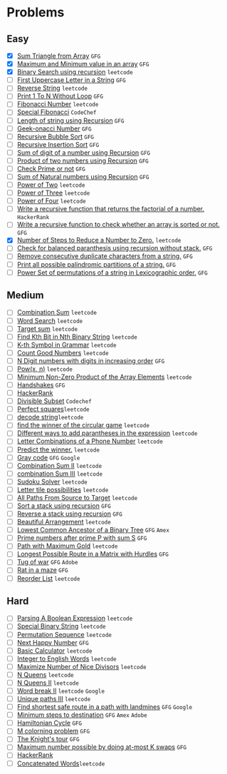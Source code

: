 # Problems

## Easy
- [x] [Sum Triangle from Array](https://www.geeksforgeeks.org/sum-triangle-from-array/) `GFG`
- [x] [Maximum and Minimum value in an array](https://www.geeksforgeeks.org/recursive-programs-to-find-minimum-and-maximum-elements-of-array/) `GFG`
- [x] [Binary Search using recursion](https://leetcode.com/problems/binary-search/) `leetcode`
- [ ] [First Uppercase Letter in a String](https://www.geeksforgeeks.org/first-uppercase-letter-in-a-string-iterative-and-recursive/) `GFG`
- [ ] [Reverse String](https://leetcode.com/problems/reverse-string/) `leetcode`
- [ ] [Print 1 To N Without Loop](https://practice.geeksforgeeks.org/problems/print-1-to-n-without-using-loops-1587115620/1/) `GFG`
- [ ] [Fibonacci Number](https://leetcode.com/problems/fibonacci-number/) `leetcode`
- [ ] [Special Fibonacci](https://www.codechef.com/problems/FIBXOR01/) `CodeChef`
- [ ] [Length of string using Recursion](https://www.geeksforgeeks.org/program-for-length-of-a-string-using-recursion/) `GFG`
- [ ] [Geek-onacci Number](https://practice.geeksforgeeks.org/problems/geek-onacci-number/0/) `GFG`
- [ ] [Recursive Bubble Sort](https://www.geeksforgeeks.org/recursive-bubble-sort/) `GFG`
- [ ] [Recursive Insertion Sort](https://www.geeksforgeeks.org/recursive-insertion-sort/) `GFG`
- [ ] [Sum of digit of a number using Recursion](https://www.geeksforgeeks.org/sum-digit-number-using-recursion/) `GFG`
- [ ] [Product of two numbers using Recursion](https://www.geeksforgeeks.org/product-2-numbers-using-recursion/) `GFG`
- [ ] [Check Prime or not](https://www.geeksforgeeks.org/recursive-program-prime-number/) `GFG`
- [ ] [Sum of Natural numbers using Recursion](https://www.geeksforgeeks.org/sum-of-natural-numbers-using-recursion/) `GFG`
- [ ] [Power of Two](https://leetcode.com/problems/power-of-two/) `leetcode`
- [ ] [Power of Three](https://leetcode.com/problems/power-of-three/) `leetcode`
- [ ] [Power of Four](https://leetcode.com/problems/power-of-four/) `leetcode`
- [ ] [Write a recursive function that returns the factorial of a number.](https://www.hackerrank.com/challenges/30-recursion/problem) `HackerRank`
- [ ] [Write a recursive function to check whether an array is sorted or not.](https://www.geeksforgeeks.org/program-check-array-sorted-not-iterative-recursive) `GFG`
- [x] [Number of Steps to Reduce a Number to Zero.](https://leetcode.com/problems/number-of-steps-to-reduce-a-number-to-zero/) `leetcode`
- [ ] [Check for balanced paranthesis using recursion without stack.](https://www.geeksforgeeks.org/check-for-balanced-parenthesis-without-using-stack/) `GFG`
- [ ] [Remove consecutive duplicate characters from a string.](https://www.geeksforgeeks.org/remove-consecutive-duplicates-string/) `GFG` 
- [ ] [Print all possible palindromic partitions of a string.](https://www.geeksforgeeks.org/given-a-string-print-all-possible-palindromic-partition/) `GFG`
- [ ] [Power Set of permutations of a string in Lexicographic order.](https://www.geeksforgeeks.org/powet-set-lexicographic-order/) `GFG`
<!-- - [ ] [ Write a recursive function for given n and a to determine x: `n = a ^ x ;; a = 2, 3, 4;; (2 ^ -31) <= n <= (2 ^ 31) - 1 ` **Not a Link**](Not_a_Link) -->

## Medium
- [ ] [Combination Sum](https://leetcode.com/problems/combination-sum/) `leetcode`
- [ ] [Word Search](https://leetcode.com/problems/word-search/) `leetcode`
- [ ] [Target sum](https://leetcode.com/problems/target-sum/) `leetcode`
- [ ] [Find Kth Bit in Nth Binary String](https://leetcode.com/problems/find-kth-bit-in-nth-binary-string/) `leetcode`
- [ ] [K-th Symbol in Grammar](https://leetcode.com/problems/k-th-symbol-in-grammar/) `leetcode`
- [ ] [Count Good Numbers](https://leetcode.com/problems/count-good-numbers/) `leetcode`
- [ ] [N Digit numbers with digits in increasing order](https://practice.geeksforgeeks.org/problems/n-digit-numbers-with-digits-in-increasing-order5903/1/) `GFG`
- [ ] [Pow(x, n)](https://leetcode.com/problems/powx-n/) `leetcode`
- [ ] [Minimum Non-Zero Product of the Array Elements](https://leetcode.com/problems/minimum-non-zero-product-of-the-array-elements/) `leetcode`
- [ ] [Handshakes](https://practice.geeksforgeeks.org/problems/handshakes1303/1/) `GFG`
- [ ] [HackerRank](https://www.hackerrank.com/domains/algorithms?filters%5Bsubdomains%5D%5B%5D=recursion&filters%5Bdifficulty%5D%5B%5D=medium)
- [ ] [Divisible Subset](https://www.codechef.com/problems/DIVSUBS)  `Codechef`
- [ ] [Perfect squares](https://leetcode.com/problems/perfect-squares/)`leetcode`
- [ ] [decode string](https://leetcode.com/problems/decode-string/)`leetcode`
- [ ] [find the winner of the circular game](https://leetcode.com/problems/find-the-winner-of-the-circular-game/) `leetcode`
- [ ] [Different ways to add parantheses in the expression](https://leetcode.com/problems/different-ways-to-add-parentheses/) `leetcode`
- [ ] [Letter Combinations of a Phone Number](https://leetcode.com/problems/letter-combinations-of-a-phone-number/) `leetcode`
- [ ] [Predict the winner.](https://leetcode.com/problems/predict-the-winner/) `leetcode`
- [ ] [Gray code](https://practice.geeksforgeeks.org/problems/gray-code-1611215248/1/) `GFG` `Google`
- [ ] [Combination Sum II](https://leetcode.com/problems/combination-sum-ii/) `leetcode`
- [ ] [combination Sum III](https://leetcode.com/problems/combination-sum-iii/) `leetcode`
- [ ] [Sudoku Solver](https://leetcode.com/problems/sudoku-solver/) `leetcode`
- [ ] [Letter tile possibilities](https://leetcode.com/problems/letter-tile-possibilities/) `leetcode`
- [ ] [All Paths From Source to Target](https://leetcode.com/problems/all-paths-from-source-to-target/) `leetcode`
- [ ] [Sort a stack using recursion](https://www.geeksforgeeks.org/sort-a-stack-using-recursion/) `GFG`
- [ ] [Reverse a stack using recursion](https://www.geeksforgeeks.org/reverse-a-stack-using-recursion/) `GFG`
- [ ] [Beautiful Arrangement](https://leetcode.com/problems/beautiful-arrangement/) `leetcode`
- [ ] [Lowest Common Ancestor of a Binary Tree](https://practice.geeksforgeeks.org/problems/lowest-common-ancestor-in-a-binary-tree/1/) `GFG` `Amex`
- [ ] [Prime numbers after prime P with sum S](https://www.geeksforgeeks.org/prime-numbers-after-prime-p-with-sum-s/) `GFG`
- [ ] [Path with Maximum Gold](https://leetcode.com/problems/path-with-maximum-gold/) `leetcode`
- [ ] [Longest Possible Route in a Matrix with Hurdles](https://www.geeksforgeeks.org/longest-possible-route-in-a-matrix-with-hurdles/) `GFG`
- [ ] [Tug of war](https://www.geeksforgeeks.org/tug-of-war/) `GFG` `Adobe`
- [ ] [Rat in a maze](https://www.geeksforgeeks.org/rat-in-a-maze-backtracking-2/) `GFG`
- [ ] [Reorder List](https://leetcode.com/problems/reorder-list/) `leetcode`

## Hard
- [ ] [Parsing A Boolean Expression](https://leetcode.com/problems/parsing-a-boolean-expression/) `leetcode`
- [ ] [Special Binary String](https://leetcode.com/problems/special-binary-string/) `leetcode`
- [ ] [Permutation Sequence](https://leetcode.com/problems/permutation-sequence/) `leetcode`
- [ ] [Next Happy Number](https://practice.geeksforgeeks.org/problems/next-happy-number4538/1/) `GFG`
- [ ] [Basic Calculator](https://leetcode.com/problems/basic-calculator/) `leetcode`
- [ ] [Integer to English Words](https://leetcode.com/problems/integer-to-english-words/) `leetcode`
- [ ] [Maximize Number of Nice Divisors](https://leetcode.com/problems/maximize-number-of-nice-divisors/) `leetcode`
- [ ] [N Queens](https://leetcode.com/problems/n-queens/) `leetcode`
- [ ] [N Queens II](https://leetcode.com/problems/n-queens-ii/) `leetcode`
- [ ] [Word break II](https://leetcode.com/problems/word-break-ii/) `leetcode` `Google`
- [ ] [Unique paths III](https://leetcode.com/problems/unique-paths-iii/) `leetcode`
- [ ] [Find shortest safe route in a path with landmines](https://www.geeksforgeeks.org/find-shortest-safe-route-in-a-path-with-landmines/) `GFG` `Google`
- [ ] [Minimum steps to destination](https://practice.geeksforgeeks.org/problems/minimum-number-of-steps-to-reach-a-given-number5234/1/) `GFG` `Amex` `Adobe`
- [ ] [Hamiltonian Cycle](https://www.geeksforgeeks.org/hamiltonian-cycle-backtracking-6/) `GFG`
- [ ] [M colorning problem](https://www.geeksforgeeks.org/m-coloring-problem-backtracking-5/) `GFG`
- [ ] [The Knight's tour](https://www.geeksforgeeks.org/the-knights-tour-problem-backtracking-1/) `GFG`
- [ ] [Maximum number possible by doing at-most K swaps](https://www.geeksforgeeks.org/find-maximum-number-possible-by-doing-at-most-k-swaps/) `GFG`
- [ ] [HackerRank](https://www.hackerrank.com/domains/algorithms?filters%5Bsubdomains%5D%5B%5D=recursion&filters%5Bdifficulty%5D%5B%5D=hard)
- [ ] [Concatenated Words](https://leetcode.com/problems/concatenated-words/)`leetcode`
